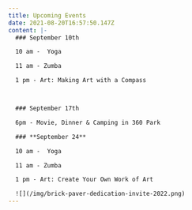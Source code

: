 ```yaml
---
title: Upcoming Events
date: 2021-08-20T16:57:50.147Z
content: |-
  ### September 10th

  10 am -  Yoga

  11 am - Zumba 

  1 pm - Art: Making Art with a Compass



  ### September 17th

  6pm - Movie, Dinner & Camping in 360 Park

  ### **September 24**   

  10 am -  Yoga

  11 am - Zumba

  1 pm - Art: Create Your Own Work of Art

  ![](/img/brick-paver-dedication-invite-2022.png)
---
```

